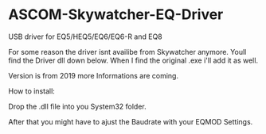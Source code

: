 # ASCOM-Skywatcher-EQ-Driver
USB driver for EQ5/HEQ5/EQ6/EQ6-R and EQ8

For some reason the driver isnt availibe from Skywatcher anymore.
Youll find the Driver dll down below. When I find the original .exe i'll add it as well.

Version is from 2019 more Informations are coming.


How to install:

Drop the .dll file into you System32 folder.

After that you might have to ajust the Baudrate with your EQMOD Settings.
